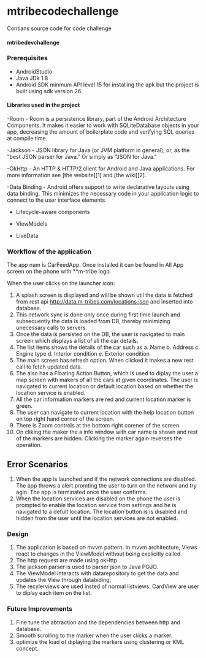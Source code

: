 # mtribecodechallenge
Contians source code for code challenge


#### mtribedevchallenge

### Prerequisites

- AndroidStudio
- Java JDk 1.8
- Android SDK minmum API level 15 for installing the apk but the project is built using sdk version 26

#### Libraries used in the project

-Room - Room is a persistence library, part of the Android Architecture Components. It makes it easier to work with SQLiteDatabase               objects in your app, decreasing the amount of boilerplate code and verifying SQL queries at compile time. 

-Jackson - JSON library for Java (or JVM platform in general), or, as the "best JSON parser for Java." Or simply as "JSON for Java."

-OkHttp - An HTTP & HTTP/2 client for Android and Java applications. For more information see [the website][1] and [the wiki][2].

-Data Binding - Android offers support to write declarative layouts using data binding. This minimizes the necessary code in your                         application logic to connect to the user interface elements.

- Lifecycle-aware components

- ViewModels

- LiveData

### Workflow of the application

The app nam is CarFeedApp. Once installed it can be found in All App screen on the phone with **m-tribe logo.

When the user clicks on the launcher icon:

1. A splash screen is displayed and will be shown util the data is fetched from rest api http://data.m-tribes.com/locations.json
  and inserted into database. 
2. This network sync is done only once during first time launch and subsequently the data is loaded from DB, thereby minimizing            unecessary calls to servers.
2. Once the data is persisted on the DB, the user is navigated to main screen which displays a list of all the car details.
3. The list items shows the details of the car such as
    a. Name
    b. Address
    c. Engine type
    d. Interior condition
    e. Exterior condition
4. The main screen has refresh option. When clicked it makes a new rest call to fetch updated data.
5. The also has a Floating Action Button, which is used to diplay the user a map screen with makers of all the cars at given                coordinates. The user is navigated to current location or default location based on whether the location service is enabled.
6. All the car information markers are red and current location marker is green.
7. The user can navigate to current location with the help location button on top right hand corner of the screen.
8. There is Zoom controls at the bottom right corener of the screen.
9. On cliking the maker the a info window with car name is shown and rest of the markers are hidden. Clicking the marker again reverses    the operation.

## Error Scenarios
1. When the app is launched and if the network connections are disabled. The app throws a alert promting the user to turn on the network    and try agin. The app is terminated once the user confirms.
2. When the location services are disabled on the phone the user is prompted to enable the location service from settings and he is        navigated to a defult location. The location button is is disabled and hidden from the user until the location services are not          enabled.

### Design

1. The application is based on mvvm pattern. In mvvm architecture, Views react to changes in the ViewModel without being explicitly        called. 
2. The http request are made using okHttp.
3. The jackson parser is used to parser json to Java POJO.
4. The ViewModel interacts with datarepository to get the data and updates the View through databiding.
5. The recylerviews are used insted of normal listviews. CardView are user to diplay each item on the list.



### Future Improvements
1. Fine tune the abtraction and the dependencies between http and database.
2. Smooth scrolling to the marker when the user clicks a marker.
3. optimize the load of diplaying the markers using clustering or KML concept.
